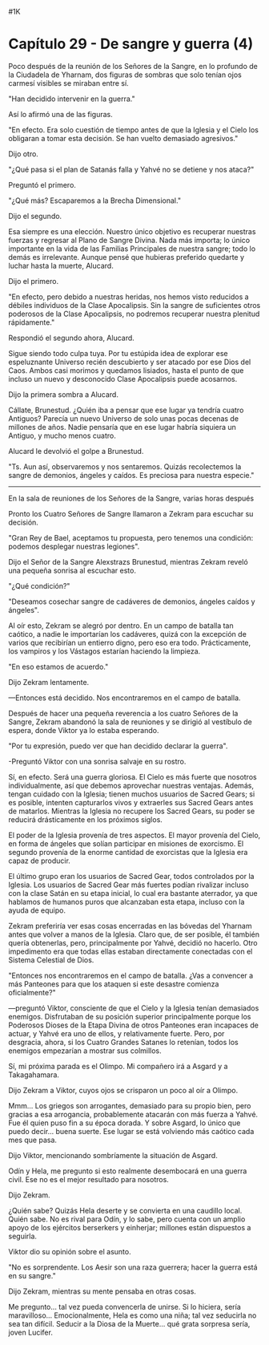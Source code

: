 
#1K 

# Capítulo 29 - De sangre y guerra (4)


Poco después de la reunión de los Señores de la Sangre, en lo profundo de la Ciudadela de Yharnam, dos figuras de sombras que solo tenían ojos carmesí visibles se miraban entre sí.

"Han decidido intervenir en la guerra."

Así lo afirmó una de las figuras.

"En efecto. Era solo cuestión de tiempo antes de que la Iglesia y el Cielo los obligaran a tomar esta decisión. Se han vuelto demasiado agresivos."

Dijo otro.

"¿Qué pasa si el plan de Satanás falla y Yahvé no se detiene y nos ataca?"

Preguntó el primero.

"¿Qué más? Escaparemos a la Brecha Dimensional."

Dijo el segundo.

Esa siempre es una elección. Nuestro único objetivo es recuperar nuestras fuerzas y regresar al Plano de Sangre Divina. Nada más importa; lo único importante en la vida de las Familias Principales de nuestra sangre; todo lo demás es irrelevante. Aunque pensé que hubieras preferido quedarte y luchar hasta la muerte, Alucard.

Dijo el primero.

"En efecto, pero debido a nuestras heridas, nos hemos visto reducidos a débiles individuos de la Clase Apocalipsis. Sin la sangre de suficientes otros poderosos de la Clase Apocalipsis, no podremos recuperar nuestra plenitud rápidamente."

Respondió el segundo ahora, Alucard.

Sigue siendo todo culpa tuya. Por tu estúpida idea de explorar ese espeluznante Universo recién descubierto y ser atacado por ese Dios del Caos. Ambos casi morimos y quedamos lisiados, hasta el punto de que incluso un nuevo y desconocido Clase Apocalipsis puede acosarnos.

Dijo la primera sombra a Alucard.

Cállate, Brunestud. ¿Quién iba a pensar que ese lugar ya tendría cuatro Antiguos? Parecía un nuevo Universo de solo unas pocas decenas de millones de años. Nadie pensaría que en ese lugar habría siquiera un Antiguo, y mucho menos cuatro.

Alucard le devolvió el golpe a Brunestud.

"Ts. Aun así, observaremos y nos sentaremos. Quizás recolectemos la sangre de demonios, ángeles y caídos. Es preciosa para nuestra especie."

***

En la sala de reuniones de los Señores de la Sangre, varias horas después

Pronto los Cuatro Señores de Sangre llamaron a Zekram para escuchar su decisión.

"Gran Rey de Bael, aceptamos tu propuesta, pero tenemos una condición: podemos desplegar nuestras legiones".

Dijo el Señor de la Sangre Alexstrazs Brunestud, mientras Zekram reveló una pequeña sonrisa al escuchar esto.

"¿Qué condición?"

"Deseamos cosechar sangre de cadáveres de demonios, ángeles caídos y ángeles".

Al oír esto, Zekram se alegró por dentro. En un campo de batalla tan caótico, a nadie le importarían los cadáveres, quizá con la excepción de varios que recibirían un entierro digno, pero eso era todo. Prácticamente, los vampiros y los Vástagos estarían haciendo la limpieza.

"En eso estamos de acuerdo."

Dijo Zekram lentamente.

—Entonces está decidido. Nos encontraremos en el campo de batalla.

Después de hacer una pequeña reverencia a los cuatro Señores de la Sangre, Zekram abandonó la sala de reuniones y se dirigió al vestíbulo de espera, donde Viktor ya lo estaba esperando.

"Por tu expresión, puedo ver que han decidido declarar la guerra".

-Preguntó Viktor con una sonrisa salvaje en su rostro.

Sí, en efecto. Será una guerra gloriosa. El Cielo es más fuerte que nosotros individualmente, así que debemos aprovechar nuestras ventajas. Además, tengan cuidado con la Iglesia; tienen muchos usuarios de Sacred Gears; si es posible, intenten capturarlos vivos y extraerles sus Sacred Gears antes de matarlos. Mientras la Iglesia no recupere los Sacred Gears, su poder se reducirá drásticamente en los próximos siglos.

El poder de la Iglesia provenía de tres aspectos. El mayor provenía del Cielo, en forma de ángeles que solían participar en misiones de exorcismo. El segundo provenía de la enorme cantidad de exorcistas que la Iglesia era capaz de producir.

El último grupo eran los usuarios de Sacred Gear, todos controlados por la Iglesia. Los usuarios de Sacred Gear más fuertes podían rivalizar incluso con la clase Satán en su etapa inicial, lo cual era bastante aterrador, ya que hablamos de humanos puros que alcanzaban esta etapa, incluso con la ayuda de equipo.

Zekram preferiría ver esas cosas encerradas en las bóvedas del Yharnam antes que volver a manos de la Iglesia. Claro que, de ser posible, él también quería obtenerlas, pero, principalmente por Yahvé, decidió no hacerlo. Otro impedimento era que todas ellas estaban directamente conectadas con el Sistema Celestial de Dios.

"Entonces nos encontraremos en el campo de batalla. ¿Vas a convencer a más Panteones para que los ataquen si este desastre comienza oficialmente?"

—preguntó Viktor, consciente de que el Cielo y la Iglesia tenían demasiados enemigos. Disfrutaban de su posición superior principalmente porque los Poderosos Dioses de la Etapa Divina de otros Panteones eran incapaces de actuar, y Yahvé era uno de ellos, y relativamente fuerte. Pero, por desgracia, ahora, si los Cuatro Grandes Satanes lo retenían, todos los enemigos empezarían a mostrar sus colmillos.

Sí, mi próxima parada es el Olimpo. Mi compañero irá a Asgard y a Takagahamara.

Dijo Zekram a Viktor, cuyos ojos se crisparon un poco al oír a Olimpo.

Mmm... Los griegos son arrogantes, demasiado para su propio bien, pero gracias a esa arrogancia, probablemente atacarán con más fuerza a Yahvé. Fue él quien puso fin a su época dorada. Y sobre Asgard, lo único que puedo decir... buena suerte. Ese lugar se está volviendo más caótico cada mes que pasa.

Dijo Viktor, mencionando sombríamente la situación de Asgard.

Odín y Hela, me pregunto si esto realmente desembocará en una guerra civil. Ese no es el mejor resultado para nosotros.

Dijo Zekram.

¿Quién sabe? Quizás Hela deserte y se convierta en una caudillo local. Quién sabe. No es rival para Odín, y lo sabe, pero cuenta con un amplio apoyo de los ejércitos berserkers y einherjar; millones están dispuestos a seguirla.

Viktor dio su opinión sobre el asunto.

"No es sorprendente. Los Aesir son una raza guerrera; hacer la guerra está en su sangre."

Dijo Zekram, mientras su mente pensaba en otras cosas.

Me pregunto... tal vez pueda convencerla de unirse. Si lo hiciera, sería maravilloso... Emocionalmente, Hela es como una niña; tal vez seducirla no sea tan difícil. Seducir a la Diosa de la Muerte... qué grata sorpresa sería, joven Lucifer.